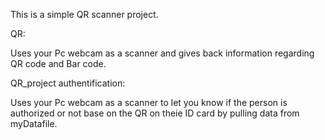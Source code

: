 This is a simple QR scanner project. 

QR:

Uses your Pc webcam as a scanner and gives back information regarding QR code and Bar code.


QR_project authentification:

Uses your Pc webcam as a scanner to let you know if the person is authorized or not base on the QR on theie ID card by pulling data from myDatafile.
